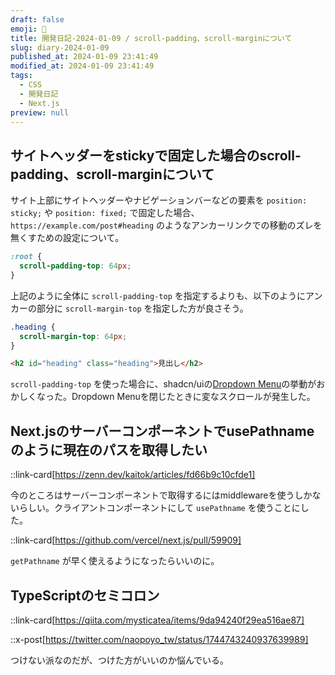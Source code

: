 ```yaml
---
draft: false
emoji: 🌳
title: 開発日記-2024-01-09 / scroll-padding、scroll-marginについて
slug: diary-2024-01-09
published_at: 2024-01-09 23:41:49
modified_at: 2024-01-09 23:41:49
tags:
  - CSS
  - 開発日記
  - Next.js
preview: null
---
```


## サイトヘッダーをstickyで固定した場合のscroll-padding、scroll-marginについて

サイト上部にサイトヘッダーやナビゲーションバーなどの要素を `position: sticky;` や `position: fixed;` で固定した場合、`https://example.com/post#heading` のようなアンカーリンクでの移動のズレを無くすための設定について。

```css
:root {
  scroll-padding-top: 64px;
}
```

上記のように全体に `scroll-padding-top` を指定するよりも、以下のようにアンカーの部分に `scroll-margin-top` を指定した方が良さそう。

```css
.heading {
  scroll-margin-top: 64px;
}
```

```html
<h2 id="heading" class="heading">見出し</h2>
```

`scroll-padding-top` を使った場合に、shadcn/uiの[Dropdown Menu](https://ui.shadcn.com/docs/components/dropdown-menu)の挙動がおかしくなった。Dropdown Menuを閉じたときに変なスクロールが発生した。

## Next.jsのサーバーコンポーネントでusePathnameのように現在のパスを取得したい

::link-card[https://zenn.dev/kaitok/articles/fd66b9c10cfde1]

今のところはサーバーコンポーネントで取得するにはmiddlewareを使うしかないらしい。クライアントコンポーネントにして `usePathname` を使うことにした。

::link-card[https://github.com/vercel/next.js/pull/59909]

`getPathname` が早く使えるようになったらいいのに。

## TypeScriptのセミコロン

::link-card[https://qiita.com/mysticatea/items/9da94240f29ea516ae87]

::x-post[https://twitter.com/naopoyo_tw/status/1744743240937639989]

つけない派なのだが、つけた方がいいのか悩んでいる。
